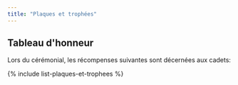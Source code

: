 ```yaml
---
title: "Plaques et trophées"
---
```


## Tableau d'honneur

Lors du cérémonial, les récompenses suivantes sont décernées aux cadets:


 {% include list-plaques-et-trophees %}

